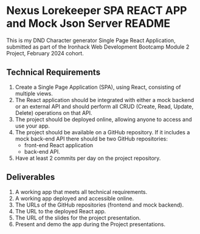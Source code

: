 # Nexus Lorekeeper SPA REACT APP and Mock Json Server README
This is my DND Character generator Single Page React Application, submitted as part of the Ironhack Web Development Bootcamp Module 2 Project, February 2024 cohort.

## Technical Requirements
1. Create a Single Page Application (SPA), using React, consisting of multiple views.
2. The React application should be integrated with either a mock backend or an external API and should perform all CRUD (Create, Read, Update, Delete) operations on that API.
3. The project should be deployed online, allowing anyone to access and use your app.
4. The project should be available on a GitHub repository. If it includes a mock back-end API there should be two GitHub repositories:
    - front-end React application
    - back-end API.
5. Have at least 2 commits per day on the project repository.

## Deliverables
1. A working app that meets all technical requirements.
2. A working app deployed and accessible online.
3. The URLs of the GitHub repositories (frontend and mock backend).
4. The URL to the deployed React app.
5. The URL of the slides for the  project presentation.
6. Present and demo the app during the Project presentations.